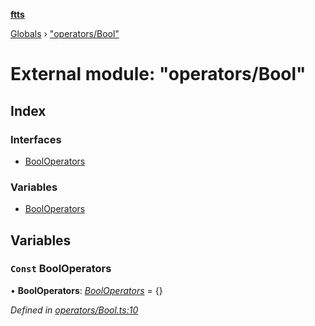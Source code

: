 **[ftts](../README.md)**

[Globals](../README.md) › ["operators/Bool"](_operators_bool_.md)

# External module: "operators/Bool"

## Index

### Interfaces

* [BoolOperators](../interfaces/_operators_bool_.booloperators.md)

### Variables

* [BoolOperators](_operators_bool_.md#const-booloperators)

## Variables

### `Const` BoolOperators

• **BoolOperators**: *[BoolOperators](../interfaces/_operators_bool_.booloperators.md)* =  <BoolOperators>{}

*Defined in [operators/Bool.ts:10](https://github.com/OctoD/ftts/blob/b8036e1/src/operators/Bool.ts#L10)*